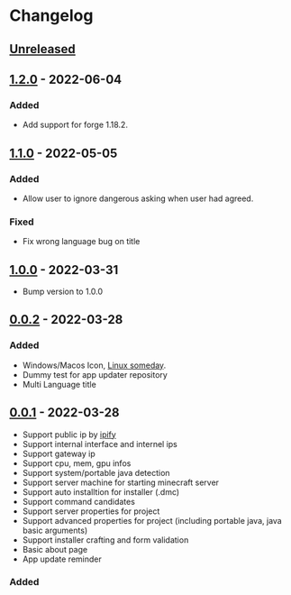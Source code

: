 # Changelog

## [Unreleased]

## [1.2.0] - 2022-06-04

### Added

- Add support for forge 1.18.2.

## [1.1.0] - 2022-05-05

### Added

- Allow user to ignore dangerous asking when user had agreed.

### Fixed

- Fix wrong language bug on title

## [1.0.0] - 2022-03-31

- Bump version to 1.0.0

## [0.0.2] - 2022-03-28

### Added

- Windows/Macos Icon, [Linux someday](https://docs.flutter.dev/deployment/linux).
- Dummy test for app updater repository
- Multi Language title

## [0.0.1] - 2022-03-28

- Support public ip by [ipify](https://www.ipify.org/)
- Support internal interface and internel ips
- Support gateway ip
- Support cpu, mem, gpu infos
- Support system/portable java detection
- Support server machine for starting minecraft server
- Support auto installtion for installer (.dmc)
- Support command candidates
- Support server properties for project
- Support advanced properties for project (including portable java, java basic arguments)
- Support installer crafting and form validation
- Basic about page
- App update reminder

### Added

[unreleased]: https://github.com/MinecraftCube/MinecraftCubeDesktop/compare/v1.0.0...HEAD

<!-- [1.1.0]: https://github.com/MinecraftCube/MinecraftCubeDesktop/compare/v1.0.0...v1.1.0
[1.0.0]: https://github.com/MinecraftCube/MinecraftCubeDesktop/compare/v0.3.0...v1.0.0
[0.3.0]: https://github.com/MinecraftCube/MinecraftCubeDesktop/compare/v0.2.0...v0.3.0
[0.2.0]: https://github.com/MinecraftCube/MinecraftCubeDesktop/compare/v0.1.0...v0.2.0
[0.1.0]: https://github.com/MinecraftCube/MinecraftCubeDesktop/compare/v0.0.8...v0.1.0
[0.0.8]: https://github.com/MinecraftCube/MinecraftCubeDesktop/compare/v0.0.7...v0.0.8
[0.0.7]: https://github.com/MinecraftCube/MinecraftCubeDesktop/compare/v0.0.6...v0.0.7
[0.0.6]: https://github.com/MinecraftCube/MinecraftCubeDesktop/compare/v0.0.5...v0.0.6
[0.0.5]: https://github.com/MinecraftCube/MinecraftCubeDesktop/compare/v0.0.4...v0.0.5
[0.0.4]: https://github.com/MinecraftCube/MinecraftCubeDesktop/compare/v0.0.3...v0.0.4
[0.0.3]: https://github.com/MinecraftCube/MinecraftCubeDesktop/compare/v0.0.2...v0.0.3 -->

[1.2.0]: https://github.com/MinecraftCube/MinecraftCubeDesktop/compare/v1.2.0...v1.1.0
[1.1.0]: https://github.com/MinecraftCube/MinecraftCubeDesktop/compare/v1.1.0...v1.0.0
[1.0.0]: https://github.com/MinecraftCube/MinecraftCubeDesktop/compare/v1.0.0...v0.0.2
[0.0.2]: https://github.com/MinecraftCube/MinecraftCubeDesktop/compare/v0.0.1...v0.0.2
[0.0.1]: https://github.com/MinecraftCube/MinecraftCubeDesktop/releases/tag/v0.0.1

<!--
Added for new features.
Changed for changes in existing functionality.
Deprecated for soon-to-be removed features.
Removed for now removed features.
Fixed for any bug fixes.
Security in case of vulnerabilities.
-->
